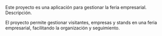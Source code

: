 Este proyecto es una aplicación para gestionar la feria empresarial.
Descripción.

El proyecto permite gestionar visitantes, empresas y stands en una feria empresarial, facilitando la organización y seguimiento.
